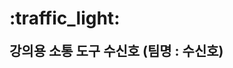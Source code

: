 <h1 "display:inline"> :traffic_light: </h1>  <h2 style="display:inline">강의용 소통 도구 수신호 (팀명 : 수신호) </h2>

